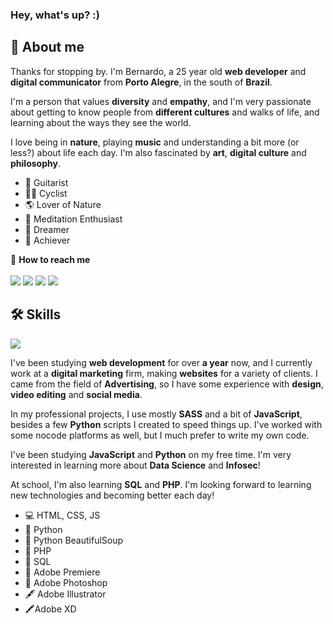 ### Hey, what's up? :)

<!--**herr-berna/herr-berna** is a ✨ _special_ ✨ repository because its `README.md` (this file) appears on your GitHub profile. -->

<h2>🌌 About me</h2>

Thanks for stopping by. I'm Bernardo, a 25 year old **web developer** and **digital communicator** from **Porto Alegre**, in the south of **Brazil**. 

I'm a person that values **diversity** and **empathy**, and I'm very passionate about getting to know people from **different cultures** and walks of life, and learning about the ways they see the world. 

I love being in **nature**, playing **music** and understanding a bit more (or less?) about life each day. I'm also fascinated by **art**, **digital culture** and **philosophy**.

<ul>
  <li>🎸 Guitarist</li>
  <li>🚴🏼 Cyclist</li>
  <li>🌎 Lover of Nature</li>
  <li>🍃 Meditation Enthusiast</li>
  <li>🌟 Dreamer</li>
  <li>🏹 Achiever</li>
</ul>

🦉 **How to reach me** <br> <br>
<a href="mailto:herr_berna@protonmail.com" target="_blank" ><img src="https://img.shields.io/badge/ProtonMail-8B89CC?style=for-the-badge&logo=protonmail&logoColor=white"></a> <a href="https://t.me/herr_berna" target="_blank" ><img src="https://img.shields.io/badge/Telegram-2CA5E0?style=for-the-badge&logo=telegram&logoColor=white"></a> <a  href="https://instagram.com/herr_berna" target="_blank" ><img src="https://img.shields.io/badge/Instagram-E4405F?style=for-the-badge&logo=instagram&logoColor=white"></a>
<a href="https://www.linkedin.com/in/bernherr/" target="_blank" ><img src="https://img.shields.io/badge/LinkedIn-0077B5?style=for-the-badge&logo=linkedin&logoColor=white"></a>


<h2>🛠 Skills</h2>

<img src="https://github-readme-stats.vercel.app/api/top-langs/?username=herr-berna&layout=compact&langs_count=16&theme=radical">

I've been studying **web development** for over **a year** now, and I currently work at a **digital marketing** firm, making **websites** for a variety of clients. I came from the field of **Advertising**, so I have some experience with **design**, **video editing** and **social media**. 

In my professional projects, I use mostly **SASS** and a bit of **JavaScript**, besides a few **Python** scripts I created to speed things up. I've worked with some nocode platforms as well, but I much prefer to write my own code.

I've been studying **JavaScript** and **Python** on my free time. I'm very interested in learning more about **Data Science** and **Infosec**!

At school, I'm also learning **SQL** and **PHP**. I'm looking forward to learning new technologies and becoming better each day!

<ul>
<li>💻 HTML, CSS, JS</li>
<li>🐍 Python</li>
<li>🔎 Python BeautifulSoup</li>
<li>🐘 PHP</li>
<li>🧱 SQL</li>
<li>🎥 Adobe Premiere</li>
<li>📸 Adobe Photoshop</li>
<li>🖋 Adobe Illustrator</li>
<li>🖍Adobe XD</li>
</ul>


